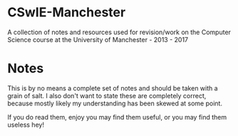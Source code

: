 # CSwIE-Manchester
A collection of notes and resources used for revision/work on the Computer Science course at the University of Manchester - 2013 - 2017

# Notes
This is by no means a complete set of notes and should be taken with a grain of salt. I also don't want to state these are completely correct, because mostly likely my understanding has been skewed at some point.

If you do read them, enjoy you may find them useful, or you may find them useless hey!
